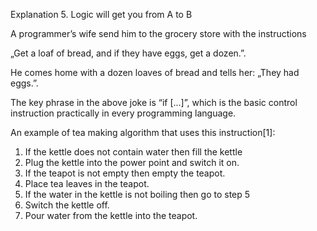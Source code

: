 Explanation 5. Logic will get you from A to B

A programmer’s wife send him to the grocery store with the instructions

„Get a loaf of bread, and if they have eggs, get a dozen.”.

He comes home with a dozen loaves of bread and tells her: „They had eggs.”.

The key phrase in the above joke is “if […]”, which is the basic control instruction practically in every programming language.

An example of tea making algorithm that uses this instruction[1]:

1. If the kettle does not contain water then fill the kettle
2. Plug the kettle into the power point and switch it on.
3. If the teapot is not empty then empty the teapot.
4. Place tea leaves in the teapot.
5. If the water in the kettle is not boiling then go to step 5
6. Switch the kettle off.
7. Pour water from the kettle into the teapot.
